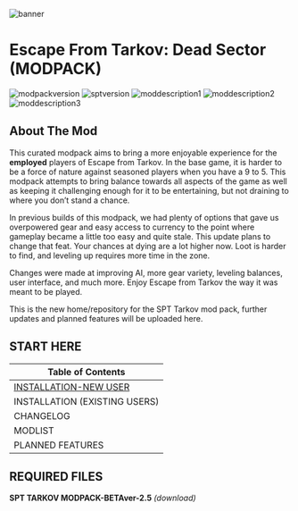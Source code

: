 ![banner](src/img/banner.gif)
# Escape From Tarkov: Dead Sector (MODPACK)


![modpackversion](https://img.shields.io/badge/modpackVER-2.0-blue)
![sptversion](https://img.shields.io/badge/sptclientVER-3.11-green)
![moddescription1](https://img.shields.io/badge/mods-QoL-pink)
![moddescription2](https://img.shields.io/badge/mods-gameplay-red)
![moddescription3](https://img.shields.io/badge/mods-UI-cyan)


## About The Mod
This curated modpack aims to bring a more enjoyable experience for the **employed** players of Escape from Tarkov. In the base game, it is harder to be a force of nature against seasoned players when you have a 9 to 5. This modpack attempts to bring balance towards all aspects of the game as well as keeping it challenging enough for it to be entertaining, but not draining to where you don’t stand a chance.

In previous builds of this modpack, we had plenty of options that gave us overpowered gear and easy access to currency to the point where gameplay became a little too easy and quite stale. This update plans to change that feat. Your chances at dying are a lot higher now. Loot is harder to find, and leveling up requires more time in the zone.

Changes were made at improving AI, more gear variety, leveling balances, user interface, and much more. Enjoy Escape from Tarkov the way it was meant to be played.

This is the new home/repository for the SPT Tarkov mod pack, further updates and planned features will be uploaded here.

## START HERE

| Table of Contents             | 
| ----------------------------- |
| [INSTALLATION-NEW USER](./installation-new-user.md) |
| INSTALLATION (EXISTING USERS) |
| CHANGELOG                     |
| MODLIST                       |
| PLANNED FEATURES              |


## REQUIRED FILES

**SPT TARKOV MODPACK-BETAver-2.5** *(download)*
